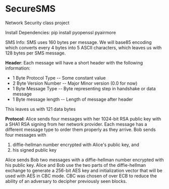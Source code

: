 # SecureSMS
Network Security class project

Install Dependencies:
pip install pyopenssl pyairmore

SMS Info:
SMS uses 160 bytes per message. We will base85 encoding which converts every 4 bytes into 5 ASCII characters, 
which leaves us with 128 bytes per SMS message.

**Header**:
Each message will have a short header with the following information:  
* 1 Byte Protocol Type -- Some constant value  
* 2 Byte Version Number -- Major Minor version (0.0 for now)  
* 1 Byte Message Type -- Byte representing step in handshake or data message  
* 1 Byte message length -- Length of message after header  

This leaves us with 121 data bytes

**Protocol**:
Alice sends four messages with her 1024-bit RSA public key with a SHA1 
    RSA signing from her network provider. Each message has a different
    message type to order them properly as they arrive.
Bob sends four messages with   
1. diffie-hellman number encrypted with Alice's public key, and    
2. his signed public key  

Alice sends Bob two messages with a diffie-hellman number encrypted with his public key. Alice and Bob use the two parts of the diffie-hellman exchange to generate a 256-bit AES key and initialization vector that will be used with AES in CBC mode. CBC was chosen of over ECB to reduce
the ability of an adversary to decipher previously seen blocks.
